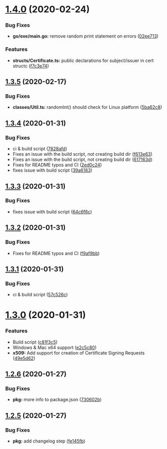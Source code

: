 # [1.4.0](https://gitlab.libraryofcode.org/engineering/gocrypt/compare/v1.3.5...v1.4.0) (2020-02-24)


### Bug Fixes

* **go/exe/main.go:** remove random print statement on errors ([02ee713](https://gitlab.libraryofcode.org/engineering/gocrypt/commit/02ee7131174507485afd6ce547a3d66cab9b7303))


### Features

* **structs/Certificate.ts:** public declarations for subject/issuer in cert structc ([f7c3e74](https://gitlab.libraryofcode.org/engineering/gocrypt/commit/f7c3e7452d94cc1f6a47465544e778d9a8be2132))

## [1.3.5](https://gitlab.libraryofcode.org/engineering/gocrypt/compare/v1.3.4...v1.3.5) (2020-02-17)


### Bug Fixes

* **classes/Util.ts:** randomInt() should check for Linux platform ([5ba62c8](https://gitlab.libraryofcode.org/engineering/gocrypt/commit/5ba62c87b84809baefdc0a56498323ea1a0deab2))

## [1.3.4](https://gitlab.libraryofcode.org/engineering/gocrypt/compare/v1.3.3...v1.3.4) (2020-01-31)


### Bug Fixes

* ci & build script ([7828afd](https://gitlab.libraryofcode.org/engineering/gocrypt/commit/7828afd5fdbf6170bf51a430b0074111882bde1d))
* Fixes an issue with the build script, not creating build dir ([f613e63](https://gitlab.libraryofcode.org/engineering/gocrypt/commit/f613e6337498e2a9bfa5d9a43b8328e75ab5e6f7))
* Fixes an issue with the build script, not creating build dir ([617163d](https://gitlab.libraryofcode.org/engineering/gocrypt/commit/617163dee42c8e8f77d0128f844ac799bb62e430))
* Fixes for README typos and CI ([2ed0c24](https://gitlab.libraryofcode.org/engineering/gocrypt/commit/2ed0c24a1b795532605abfb391e2480353c71dd9))
* fixes issue with build script ([39a6183](https://gitlab.libraryofcode.org/engineering/gocrypt/commit/39a61833f3576f9d5da11eec800af88f4fa3ab94))

## [1.3.3](https://gitlab.libraryofcode.org/engineering/gocrypt/compare/v1.3.2...v1.3.3) (2020-01-31)


### Bug Fixes

* fixes issue with build script ([64c6f6c](https://gitlab.libraryofcode.org/engineering/gocrypt/commit/64c6f6cda622ec8f347ba9e9f18139702293cd62))

## [1.3.2](https://gitlab.libraryofcode.org/engineering/gocrypt/compare/v1.3.1...v1.3.2) (2020-01-31)


### Bug Fixes

* Fixes for README typos and CI ([f9af9bb](https://gitlab.libraryofcode.org/engineering/gocrypt/commit/f9af9bbd1d48be68e2952039600a4bca4d0f9632))

## [1.3.1](https://gitlab.libraryofcode.org/engineering/gocrypt/compare/v1.3.0...v1.3.1) (2020-01-31)


### Bug Fixes

* ci & build script ([57c526c](https://gitlab.libraryofcode.org/engineering/gocrypt/commit/57c526c4dc4e0768ecb0cfcd74853bfdcf9da9f8))

# [1.3.0](https://gitlab.libraryofcode.org/engineering/gocrypt/compare/v1.2.6...v1.3.0) (2020-01-31)


### Features

* Build script ([c81f3c5](https://gitlab.libraryofcode.org/engineering/gocrypt/commit/c81f3c5f51490339c5b417d928a39d6e3ee04f1a))
* Windows & Mac x64 support ([e2c5c80](https://gitlab.libraryofcode.org/engineering/gocrypt/commit/e2c5c80c46f17d03ac7a800fa529547ac7fcabd5))
* **x509:** Add support for creation of Certificate Signing Requests ([49e5d62](https://gitlab.libraryofcode.org/engineering/gocrypt/commit/49e5d629728b649103b1ab067cc0bd27f2831a3d))

## [1.2.6](https://gitlab.libraryofcode.org/engineering/gocrypt/compare/v1.2.5...v1.2.6) (2020-01-27)


### Bug Fixes

* **pkg:** more info to package.json ([730602b](https://gitlab.libraryofcode.org/engineering/gocrypt/commit/730602b2dcaf809f9bac1c75f3d14e55448664e0))

## [1.2.5](https://gitlab.libraryofcode.org/engineering/gocrypt/compare/v1.2.4...v1.2.5) (2020-01-27)


### Bug Fixes

* **pkg:** add changelog step ([fe145fb](https://gitlab.libraryofcode.org/engineering/gocrypt/commit/fe145fbb40847d374d479b9ca0d349dd50e6faa6))

